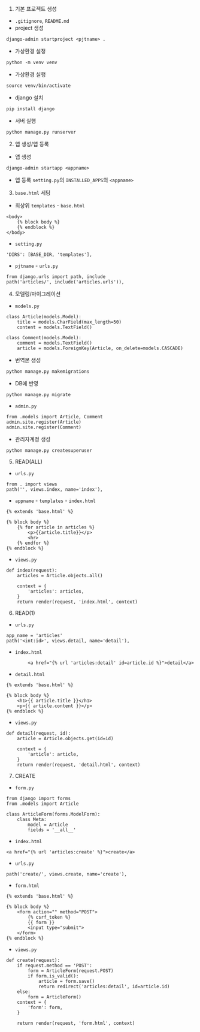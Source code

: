 1. 기본 프로젝트 생성
- `.gitignore`, `README.md`
- project 생성
```
django-admin startproject <pjtname> .
```
- 가상환경 설정
```
python -m venv venv
```
- 가상환경 실행
```
source venv/bin/activate
```
- django 설치
```
pip install django
```
- 서버 실행
```
python manage.py runserver
```

2. 앱 생성/앱 등록
- 앱 생성
```
django-admin startapp <appname>
```
- 앱 등록
`setting.py`의 `INSTALLED_APPS`의 `<appname>`

3. `base.html` 세팅
- 최상위 `templates` - `base.html`
```
<body>
    {% block body %}
    {% endblock %}
</body>
```

- `setting.py`
```
'DIRS': [BASE_DIR, 'templates'],
```

- `pjtname` - `urls.py`
```
from django.urls import path, include
path('articles/', include('articles.urls')),
```

4. 모델링/마이그레이션
- `models.py`
```
class Article(models.Model):
    title = models.CharField(max_length=50)
    content = models.TextField()

class Comment(models.Model):
    comment = models.TextField()
    article = models.ForeignKey(Article, on_delete=models.CASCADE)
```

- 번역본 생성
```
python manage.py makemigrations
```

- DB에 반영
```
python manage.py migrate
```

- `admin.py`
```
from .models import Article, Comment
admin.site.register(Article)
admin.site.register(Comment)
```

- 관리자계정 생성
```
python manage.py createsuperuser
```

5. READ(ALL)
- `urls.py`
```
from . import views
path('', views.index, name='index'),
```

- `appname` - `templates` - `index.html`
```
{% extends 'base.html' %}

{% block body %}
    {% for article in articles %}
        <p>{{article.title}}</p>
        <hr>
    {% endfor %}
{% endblock %}
```

- `views.py`
```
def index(request):
    articles = Article.objects.all()

    context = {
        'articles': articles,
    }
    return render(request, 'index.html', context)
```


6. READ(1)
- `urls.py`
```
app_name = 'articles'
path('<int:id>', views.detail, name='detail'),
```

- `index.html`
```
        <a href="{% url 'articles:detail' id=article.id %}">detail</a>
```

- `detail.html`
```
{% extends 'base.html' %}

{% block body %}
    <h1>{{ article.title }}</h1>
    <p>{{ article.content }}</p>
{% endblock %}
```

- `views.py`
```
def detail(request, id):
    article = Article.objects.get(id=id)

    context = {
        'article': article,
    }
    return render(request, 'detail.html', context)
```

7. CREATE
- `form.py`
```
from django import forms
from .models import Article

class ArticleForm(forms.ModelForm):
    class Meta:
        model = Article
        fields = '__all__'
```

- `index.html`
```
<a href="{% url 'articles:create' %}">create</a>
```

- `urls.py`
```
path('create/', views.create, name='create'),
```

- `form.html`
```
{% extends 'base.html' %}

{% block body %}
    <form action="" method="POST">
        {% csrf_token %}
        {{ form }}
        <input type="submit">
    </form>
{% endblock %}
```

- `views.py`
```
def create(request):
    if request.method == 'POST':
        form = ArticleForm(request.POST)
        if form.is_valid():
            article = form.save()
            return redirect('articles:detail', id=article.id)
    else:
        form = ArticleForm()
    context = {
        'form': form,
    }

    return render(request, 'form.html', context)
```